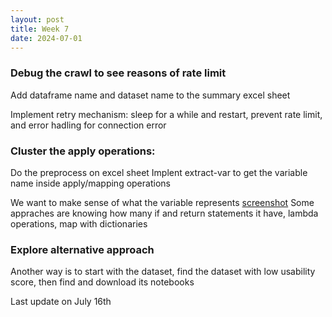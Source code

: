 ```yaml
---
layout: post
title: Week 7
date: 2024-07-01
---
```

### Debug the crawl to see reasons of rate limit

Add dataframe name and dataset name to the summary excel sheet

Implement retry mechanism: sleep for a while and restart, prevent rate limit, and error hadling for connection error

### Cluster the apply operations:

Do the preprocess on excel sheet
Implent extract-var to get the variable name inside apply/mapping operations

We want to make sense of what the variable represents
[screenshot](../images/apply-operation-example.png)
Some appraches are knowing how many if and return statements it have, lambda operations, map with dictionaries

### Explore alternative approach
Another way is to start with the dataset, find the dataset with low usability score, then find and download its notebooks

Last update on July 16th
